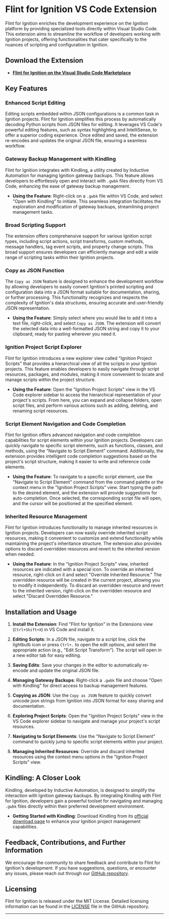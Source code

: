 # Flint for Ignition VS Code Extension

Flint for Ignition enriches the development experience on the Ignition platform by providing specialized tools directly within Visual Studio Code. This extension aims to streamline the workflow of developers working with Ignition projects, offering functionalities that cater specifically to the nuances of scripting and configuration in Ignition.

## Download the Extension

- **[Flint for Ignition on the Visual Studio Code Marketplace](https://marketplace.visualstudio.com/items?itemName=Keith-gamble.ignition-flint)**

## Key Features

### Enhanced Script Editing
Editing scripts embedded within JSON configurations is a common task in Ignition projects. Flint for Ignition simplifies this process by automatically decoding Python scripts from JSON files for editing. It leverages VS Code's powerful editing features, such as syntax highlighting and IntelliSense, to offer a superior coding experience. Once edited and saved, the extension re-encodes and updates the original JSON file, ensuring a seamless workflow.

### Gateway Backup Management with Kindling
Flint for Ignition integrates with Kindling, a utility created by Inductive Automation for managing Ignition gateway backups. This feature allows developers to effortlessly open and interact with `.gwbk` files directly from VS Code, enhancing the ease of gateway backup management.

- **Using the Feature**: Right-click on a `.gwbk` file within VS Code, and select "Open with Kindling" to initiate. This seamless integration facilitates the exploration and modification of gateway backups, streamlining project management tasks.

### Broad Scripting Support
The extension offers comprehensive support for various Ignition script types, including script actions, script transforms, custom methods, message handlers, tag event scripts, and property change scripts. This broad support ensures developers can efficiently manage and edit a wide range of scripting tasks within their Ignition projects.

### Copy as JSON Function
The `Copy as JSON` feature is designed to enhance the development workflow by allowing developers to easily convert Ignition's printed scripting and configuration data into a JSON format suitable for documentation, sharing, or further processing. This functionality recognizes and respects the complexity of Ignition's data structures, ensuring accurate and user-friendly JSON representation.

- **Using the Feature**: Simply select where you would like to add it into a text file, right-click, and select `Copy as JSON`. The extension will convert the selected data into a well-formatted JSON string and copy it to your clipboard, ready for pasting wherever you need it.

### Ignition Project Script Explorer
Flint for Ignition introduces a new explorer view called "Ignition Project Scripts" that provides a hierarchical view of all the scripts in your Ignition projects. This feature enables developers to easily navigate through script resources, packages, and modules, making it more convenient to locate and manage scripts within the project structure.

- **Using the Feature**: Open the "Ignition Project Scripts" view in the VS Code explorer sidebar to access the hierarchical representation of your project's scripts. From here, you can expand and collapse folders, open script files, and perform various actions such as adding, deleting, and renaming script resources.

### Script Element Navigation and Code Completion
Flint for Ignition offers advanced navigation and code completion capabilities for script elements within your Ignition projects. Developers can quickly navigate to specific script elements, such as functions, classes, and methods, using the "Navigate to Script Element" command. Additionally, the extension provides intelligent code completion suggestions based on the project's script structure, making it easier to write and reference code elements.

- **Using the Feature**: To navigate to a specific script element, use the "Navigate to Script Element" command from the command palette or the context menu in the "Ignition Project Scripts" view. Start typing the path to the desired element, and the extension will provide suggestions for auto-completion. Once selected, the corresponding script file will open, and the cursor will be positioned at the specified element.

### Inherited Resource Management
Flint for Ignition introduces functionality to manage inherited resources in Ignition projects. Developers can now easily override inherited script resources, making it convenient to customize and extend functionality while maintaining the project's inheritance structure. The extension also provides options to discard overridden resources and revert to the inherited version when needed.

- **Using the Feature**: In the "Ignition Project Scripts" view, inherited resources are indicated with a special icon. To override an inherited resource, right-click on it and select "Override Inherited Resource." The overridden resource will be created in the current project, allowing you to modify it independently. To discard an overridden resource and revert to the inherited version, right-click on the overridden resource and select "Discard Overridden Resource."

## Installation and Usage

1. **Install the Extension**: Find "Flint for Ignition" in the Extensions view (`Ctrl+Shift+X`) in VS Code and install it.

2. **Editing Scripts**: In a JSON file, navigate to a script line, click the lightbulb icon or press `Ctrl+.` to open the edit options, and select the appropriate action (e.g., "Edit Script Transform"). The script will open in a new editor tab for easy editing.

3. **Saving Edits**: Save your changes in the editor to automatically re-encode and update the original JSON file.

4. **Managing Gateway Backups**: Right-click a `.gwbk` file and choose "Open with Kindling" for direct access to backup management features.

5. **Copying as JSON**: Use the `Copy as JSON` feature to quickly convert unicode json strings from Ignition into JSON format for easy sharing and documentation.

6. **Exploring Project Scripts**: Open the "Ignition Project Scripts" view in the VS Code explorer sidebar to navigate and manage your project's script resources.

7. **Navigating to Script Elements**: Use the "Navigate to Script Element" command to quickly jump to specific script elements within your project.

8. **Managing Inherited Resources**: Override and discard inherited resources using the context menu options in the "Ignition Project Scripts" view.

## Kindling: A Closer Look

Kindling, developed by Inductive Automation, is designed to simplify the interaction with Ignition gateway backups. By integrating Kindling with Flint for Ignition, developers gain a powerful toolset for navigating and managing `.gwbk` files directly within their preferred development environment.

- **Getting Started with Kindling**: Download Kindling from its [official download page](https://inductiveautomation.github.io/kindling/download.html) to enhance your Ignition project management capabilities.

## Feedback, Contributions, and Further Information

We encourage the community to share feedback and contribute to Flint for Ignition's development. If you have suggestions, questions, or encounter any issues, please reach out through our [GitHub repository](https://github.com/keith-gamble/ignition-flint).

## Licensing

Flint for Ignition is released under the MIT License. Detailed licensing information can be found in the [LICENSE](https://github.com/keith-gamble/ignition-flint/blob/main/LICENSE) file in the GitHub repository.

---

